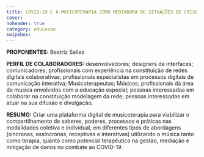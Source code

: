 ```yaml
---
title: COVID-19 E A MUSICOTERAPIA COMO MEDIADORA DE SITUAÇÕES DE CRISE EM MULTIPLOS CONTEXTO
cover: 
noheader: true
category: educacao
swipebox: 
---
```

  
**PROPONENTES:**
Beatriz Salles
  
**PERFIL DE COLABORADORES:** desenvolvedores; designers de interfaces; comunicadores; profissionais com experiência na constituição de redes digitais colaborativas; profissionais especialistas em processos digitais de comunicação interativa; Musicoterapeutas; Músicos; profissionais da área de musica envolvidos com a educação especial; pessoas interessadas em colaborar na constituição modelagem da rede; pessoas interessadas em atuar na sua difusão e divulgação.
  
**RESUMO:**
Criar uma plataforma digital de musicoterapia para viabilizar o compartilhamento de saberes, poderes, processos e práticas nas modalidades coletiva e individual, em diferentes tipos de abordagens (síncronas, assíncronas, receptivas e interativas) utilizando a música tanto como terapia, quanto como potencial terapêutico na gestão, mediação e mitigação de danos no combate ao COVID-19.